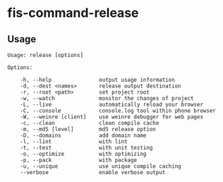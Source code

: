 # fis-command-release

## Usage

    Usage: release [options]
    
    Options:
    
        -h, --help               output usage information
        -d, --dest <names>       release output destination
        -r, --root <path>        set project root
        -w, --watch              monitor the changes of project
        -L, --live               automatically reload your browser
        -C, --console            console.log tool within phone browser
        -W, --weinre [client]    use weinre debugger for web pages
        -c, --clean              clean compile cache
        -m, --md5 [level]        md5 release option
        -D, --domains            add domain name
        -l, --lint               with lint
        -t, --test               with unit testing
        -o, --optimize           with optimizing
        -p, --pack               with package
        -u, --unique             use unique compile caching
        --verbose                enable verbose output